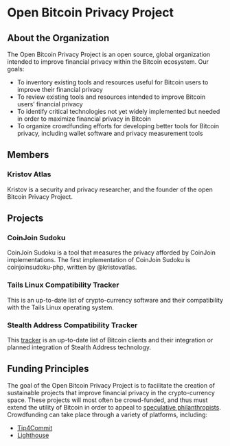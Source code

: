 Open Bitcoin Privacy Project
=======

## About the Organization

The Open Bitcoin Privacy Project is an open source, global organization intended to improve financial privacy within the Bitcoin ecosystem. Our goals:

- To inventory existing tools and resources useful for Bitcoin users to improve their financial privacy
- To review existing tools and resources intended to improve Bitcoin users’ financial privacy
- To identify critical technologies not yet widely implemented but needed in order to maximize financial privacy in Bitcoin
- To organize crowdfunding efforts for developing better tools for Bitcoin privacy, including wallet software and privacy measurement tools

## Members

### Kristov Atlas

Kristov is a security and privacy researcher, and the founder of the open Bitcoin Privacy Project.

## Projects

### CoinJoin Sudoku

CoinJoin Sudoku is a tool that measures the privacy afforded by CoinJoin implementations. The first implementation of CoinJoin Sudoku is coinjoinsudoku-php, written by @kristovatlas.

### Tails Linux Compatibility Tracker

This is an up-to-date list of crypto-currency software and their compatibility with the Tails Linux operating system.

### Stealth Address Compatibility Tracker

This [tracker](https://github.com/OpenBitcoinPrivacyProject/website/blob/master/stealth-address-tracker.md) is an up-to-date list of Bitcoin clients and their integration or planned integration of Stealth Address technology.

## Funding Principles

The goal of the Open Bitcoin Privacy Project is to facilitate the creation of sustainable projects that improve financial privacy in the crypto-currency space. These projects will most often be crowd-funded, and thus must extend the utility of Bitcoin in order to appeal to [speculative philanthropists](http://nakamotoinstitute.org/mempool/the-correct-strategy-of-bitcoin-entrepreneurship/). Crowdfunding can take place through a variety of platforms, including:
- [Tip4Commit](https://tip4commit.com/)
- [Lighthouse](https://github.com/vinumeris/lighthouse)

